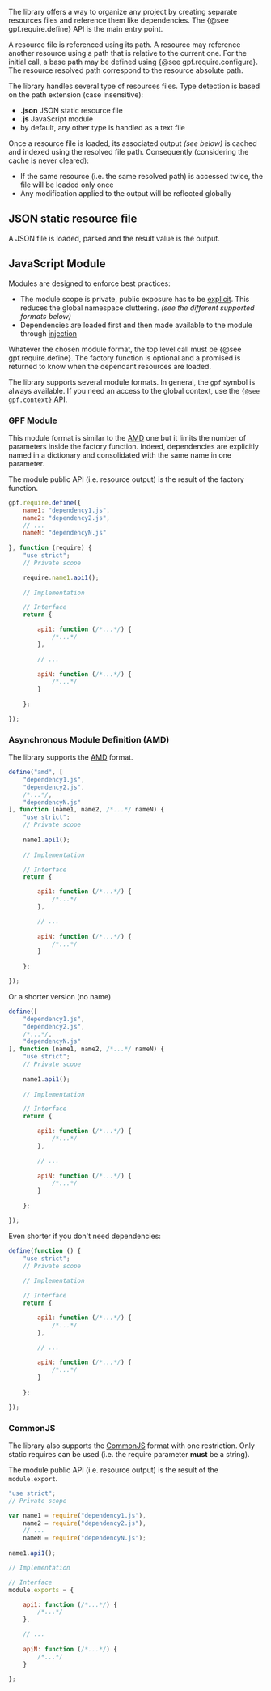 The library offers a way to organize any project by creating separate resources files and reference them
like dependencies. The {@see gpf.require.define} API is the main entry point. 

A resource file is referenced using its path. A resource may reference another resource using a path that is relative
to the current one. For the initial call, a base path may be defined using {@see gpf.require.configure}.
The resource resolved path correspond to the resource absolute path.

The library handles several type of resources files. Type detection is based on the path extension (case insensitive):
- **.json** JSON static resource file
- **.js** JavaScript module
- by default, any other type is handled as a text file

Once a resource file is loaded, its associated output *(see below)* is cached and indexed using the resolved file path.
Consequently (considering the cache is never cleared):
- If the same resource (i.e. the same resolved path) is accessed twice, the file will be loaded only once
- Any modification applied to the output will be reflected globally
  
## JSON static resource file

A JSON file is loaded, parsed and the result value is the output.

## JavaScript Module

Modules are designed to enforce best practices:
- The module scope is private, public exposure has to be
[explicit](https://carldanley.com/js-revealing-module-pattern/). This reduces the global namespace cluttering.
 *(see the different supported formats below)* 
- Dependencies are loaded first and then made available to the module through
[injection](https://en.wikipedia.org/wiki/Dependency_injection)

Whatever the chosen module format, the top level call must be {@see gpf.require.define}.
The factory function is optional and a promised is returned to know when the dependant resources are loaded.

The library supports several module formats. In general, the `gpf` symbol is always available.
If you need an access to the global context, use the `{@see gpf.context}` API.

### GPF Module

This module format is similar to the [AMD](https://en.wikipedia.org/wiki/Asynchronous_module_definition) one but
it limits the number of parameters inside the factory function. Indeed, dependencies are explicitly named in a
dictionary and consolidated with the same name in one parameter.

The module public API (i.e. resource output) is the result of the factory function.

```javascript
gpf.require.define({
    name1: "dependency1.js",
    name2: "dependency2.js",
    // ...
    nameN: "dependencyN.js"
    
}, function (require) {
    "use strict";
    // Private scope

    require.name1.api1();
    
    // Implementation

    // Interface
    return {

        api1: function (/*...*/) {
            /*...*/
        },

        // ...
        
        apiN: function (/*...*/) {
            /*...*/
        }
        
    };

});
```
 
### Asynchronous Module Definition (AMD)

The library supports the [AMD](https://en.wikipedia.org/wiki/Asynchronous_module_definition) format.

```javascript
define("amd", [
    "dependency1.js",
    "dependency2.js",
    /*...*/,
    "dependencyN.js"
], function (name1, name2, /*...*/ nameN) {
    "use strict";
    // Private scope
    
    name1.api1();
    
    // Implementation

    // Interface
    return {

        api1: function (/*...*/) {
            /*...*/
        },

        // ...
        
        apiN: function (/*...*/) {
            /*...*/
        }
        
    };

});
```

Or a shorter version (no name)

```javascript
define([
    "dependency1.js",
    "dependency2.js",
    /*...*/,
    "dependencyN.js"
], function (name1, name2, /*...*/ nameN) {
    "use strict";
    // Private scope
    
    name1.api1();
    
    // Implementation

    // Interface
    return {

        api1: function (/*...*/) {
            /*...*/
        },

        // ...
        
        apiN: function (/*...*/) {
            /*...*/
        }
        
    };

});
```

Even shorter if you don't need dependencies:

```javascript
define(function () {
    "use strict";
    // Private scope
    
    // Implementation

    // Interface
    return {

        api1: function (/*...*/) {
            /*...*/
        },

        // ...
        
        apiN: function (/*...*/) {
            /*...*/
        }
        
    };

});
```

### CommonJS

The library also supports the [CommonJS](https://en.wikipedia.org/wiki/CommonJS) format with one restriction.
Only static requires can be used (i.e. the require parameter **must** be a string).

The module public API (i.e. resource output) is the result of the `module.export`.

```javascript
"use strict";
// Private scope

var name1 = require("dependency1.js"),
    name2 = require("dependency2.js"),
    // ...
    nameN = require("dependencyN.js");
    
name1.api1();

// Implementation

// Interface
module.exports = {

    api1: function (/*...*/) {
        /*...*/
    },

    // ...
    
    apiN: function (/*...*/) {
        /*...*/
    }

};
```
